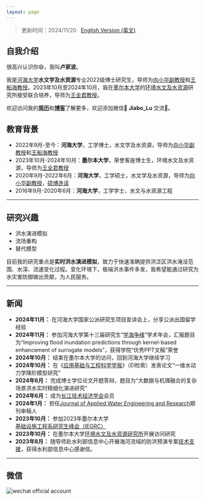 ```yaml
---
layout: page
---
```


> 更新时间：2024/11/20 &nbsp; [English Version (英文)](https://lujiabo98.github.io/file/index_en/)

## 自我介绍

很高兴认识你😄，我叫**卢家波**。

我是[河海大学](https://www.hhu.edu.cn/)**水文学及水资源**专业2022级博士研究生，导师为[向小华副教授](https://jszy.hhu.edu.cn/xxh/)和[王船海教授](https://jszy.hhu.edu.cn/wch/)。2023年10月至2024年10月，我在[墨尔本大学](https://www.unimelb.edu.au/)的[环境水文及水资源](https://infrastructure.eng.unimelb.edu.au/research/water)研究所接受联合培养，导师为[王全君教授](https://findanexpert.unimelb.edu.au/profile/241-q-j-wang)。

欢迎访问我的[**简历**](https://lujiabo98.github.io/file/CV_JiaboLu_zh.pdf)和[**博客**](https://blog.csdn.net/weixin_43012724?type=blog)了解更多，欢迎添加微信💬 **Jiabo_Lu** 交流🤝。

## 教育背景

- 2022年9月-至今：**河海大学**，工学博士，水文学及水资源，导师为[向小华副教授](https://jszy.hhu.edu.cn/xxh/)和[王船海教授](https://jszy.hhu.edu.cn/wch/)
- 2023年10月-2024年10月：**墨尔本大学**，荣誉客座博士生，环境水文及水资源，导师为[王全君教授](https://findanexpert.unimelb.edu.au/profile/241-q-j-wang)
- 2020年9月-2022年6月：**河海大学**，工学硕士，水文学及水资源，导师为[向小华副教授](https://jszy.hhu.edu.cn/xxh/)，[硕博连读](https://gs.hhu.edu.cn/2022/0621/c3517a238491/page.htm)
- 2016年9月-2020年6月：**河海大学**，工学学士，水文与水资源工程

---

## 研究兴趣

- 洪水演进模拟
- 流场重构
- 替代模型

目前我的研究重点是**实时洪水演进模拟**，致力于快速准确提供洪泛区洪水淹没范围、水深、流速变化过程。变化环境下，极端洪水事件多发，我希望能通过研究为水灾害防御做出贡献，为人民服务。

---

## 新闻

- **2024年11月：** 在河海大学国家公派研究生项目宣讲会上，分享公派出国留学经验
- **2024年11月：** 参加河海大学第十三届研究生“[学海争峰](https://mp.weixin.qq.com/s/cDz5eRM37XqrHK-ksNk_mA)”学术年会，汇报题目为“Improving flood inundation predictions through kernel-based enhancement of surrogate models”，获得学院“优秀PPT文稿”荣誉
- **2024年10月：** 结束在墨尔本大学的访问，回到河海大学继续学习
- **2024年10月：** 在《[应用基础与工程科学学报](http://www.jbse.net/index.htm)》（EI检索）发表论文“一维水动力学降阶模型研究”
- **2024年6月：** 完成博士学位论文开题答辩，题目为“大数据与机理融合的复杂场景洪水实时精细化演进研究”
- **2024年6月：** 成为[长江技术经济学会](http://www.cjxh.org.cn/)会员
- **2024年1月：** 担任[Journal of Applied Water Engineering and Research](https://www.tandfonline.com/journals/tjaw20)期刊审稿人
- **2023年10月：** 参加2023年墨尔本大学[基础设施工程系研究生峰会（IEGRC）](https://blogs.unimelb.edu.au/gies/) 
- **2023年10月：** 在墨尔本大学[环境水文及水资源研究所](https://infrastructure.eng.unimelb.edu.au/hydrology)开展访问研究
- **2023年8月：** 随导师赴水利部信息中心开展海河流域的防洪预演专案[技术支援](https://shxy.hhu.edu.cn/post/3973)，获得水利部信息中心感谢信。

---

## 微信

![wechat official account](https://lujiabo98.github.io/images/wechat_personal_account.png)